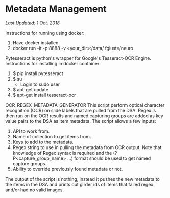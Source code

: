 # Metadata Management

*Last Updated: 1 Oct. 2018*

Instructions for running using docker:
1) Have docker installed.
2) docker run -it -p<localHostPort>:8888 -v <your_dir>:/data/ fgiuste/neuro

Pytesseract is python's wrapper for Google's Tesseract-OCR Engine. Instructions for installing in docker container:
1. $ pip install pytesseract
2. $ su
    * Login to sudo user 
3. $ apt-get update
4. $ apt-get install tesseract-ocr


OCR_REGEX_METADATA_GENERATOR
This script perform optical character recognition (OCR) on slide labels that are pulled from the DSA. Regex is then run on the OCR results and named capturing groups are added as key value pairs to the DSA as item metadata. The script allows a few inputs: 
1) API to work from.
2) Name of collection to get items from.
3) Keys to add to the metadata.
4) Regex string to use in pulling the metadata from OCR output. Note that knowledge of Regex syntax is required and the (?P<capture_group_name> ...) format should be used to get named capture groups. 
5) Ability to override previously found metadata or not.

The output of the script is nothing, instead it pushes the new metadata to the items in the DSA and prints out girder ids of items that failed regex and/or had no valid images. 
